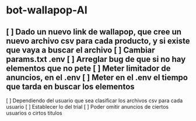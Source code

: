 # bot-wallapop-AI

[ ] Dado un nuevo link de wallapop, que cree un nuevo archivo csv para cada producto, y si existe que vaya a buscar el archivo
[ ] Cambiar params.txt .env
[ ] Arreglar bug de que si no hay elementos que no pete
[ ] Meter limitador de anuncios, en el .env
[ ] Meter en el .env el tiempo que tarda en buscar los elementos
-----------
[ ] Dependiendo del usuario que sea clasificar los archivos csv para cada usuario
[ ] Establecer lo del trial
[ ] Poder omitir anuncios de ciertos usuarios o cirtos titulos
